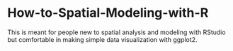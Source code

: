 # How-to-Spatial-Modeling-with-R
This is meant for people new to spatial analysis and modeling with RStudio but comfortable in making simple data visualization with ggplot2.
